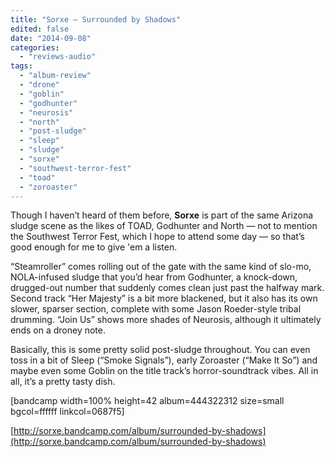 ```yaml
---
title: "Sorxe – Surrounded by Shadows"
edited: false
date: "2014-09-08"
categories:
  - "reviews-audio"
tags:
  - "album-review"
  - "drone"
  - "goblin"
  - "godhunter"
  - "neurosis"
  - "north"
  - "post-sludge"
  - "sleep"
  - "sludge"
  - "sorxe"
  - "southwest-terror-fest"
  - "toad"
  - "zoroaster"
---
```


Though I haven’t heard of them before, **Sorxe** is part of the same Arizona sludge scene as the likes of TOAD, Godhunter and North — not to mention the Southwest Terror Fest, which I hope to attend some day — so that’s good enough for me to give 'em a listen.

“Steamroller” comes rolling out of the gate with the same kind of slo-mo, NOLA-infused sludge that you’d hear from Godhunter, a knock-down, drugged-out number that suddenly comes clean just past the halfway mark. Second track “Her Majesty” is a bit more blackened, but it also has its own slower, sparser section, complete with some Jason Roeder-style tribal drumming. “Join Us” shows more shades of Neurosis, although it ultimately ends on a droney note.

Basically, this is some pretty solid post-sludge throughout. You can even toss in a bit of Sleep (“Smoke Signals”), early Zoroaster (“Make It So”) and maybe even some Goblin on the title track’s horror-soundtrack vibes. All in all, it’s a pretty tasty dish.

\[bandcamp width=100% height=42 album=444322312 size=small bgcol=ffffff linkcol=0687f5\]

[http://sorxe.bandcamp.com/album/surrounded-by-shadows](http://sorxe.bandcamp.com/album/surrounded-by-shadows)
